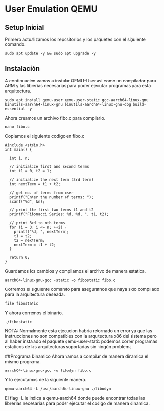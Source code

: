 # User Emulation QEMU
## Setup Inicial

Primero actualizamos los repositorios y los paquetes con el siguiente comando.
```
sudo apt update -y && sudo apt upgrade -y
```

## Instalación

A continuacion vamos a instalar QEMU-User asi como un compilador para ARM y las librerias necesarias para poder ejecutar programas para esta arquitectura.
```
sudo apt install qemu-user qemu-user-static gcc-aarch64-linux-gnu binutils-aarch64-linux-gnu binutils-aarch64-linux-gnu-dbg build-essential -y
```

Ahora creamos un archivo fibo.c para compilarlo.

```
nano fibo.c
```
Copiamos el siguiente codigo en fibo.c

```
#include <stdio.h>
int main() {

  int i, n;

  // initialize first and second terms
  int t1 = 0, t2 = 1;

  // initialize the next term (3rd term)
  int nextTerm = t1 + t2;

  // get no. of terms from user
  printf("Enter the number of terms: ");
  scanf("%d", &n);

  // print the first two terms t1 and t2
  printf("Fibonacci Series: %d, %d, ", t1, t2);

  // print 3rd to nth terms
  for (i = 3; i <= n; ++i) {
    printf("%d, ", nextTerm);
    t1 = t2;
    t2 = nextTerm;
    nextTerm = t1 + t2;
  }

  return 0;
}
```
Guardamos los cambios y compilamos el archivo de manera estatica.

```
aarch64-linux-gnu-gcc -static -o fibostatic fibo.c
```
Corremos el siguiente comando para asegurarnos que haya sido compilado para la arquitectura deseada.

```
file fibostatic
```
Y ahora corremos el binario.
```
./fibostatic
```
NOTA: Normalmente esta ejecucion habria retornado un error ya que las instrucciones no son compatibles con la arquitectura x86 del sistema pero al haber instalado el paquete qemu-user-static podemos correr programas estaticos de las arquitecturas soportadas sin ningún problema.

##Programa Dinamico
Ahora vamos a compilar de manera dinamica el mismo programa.

```
aarch64-linux-gnu-gcc -o fibodyn fibo.c
```
Y lo ejecutamos de la siguiente manera.
```
qemu-aarch64 -L /usr/aarch64-linux-gnu ./fibodyn
```
El flag -L le indica a qemu-aarch64 donde puede encontrar todas las librerias necesarias para poder ejecutar el codigo de manera dinamica.
